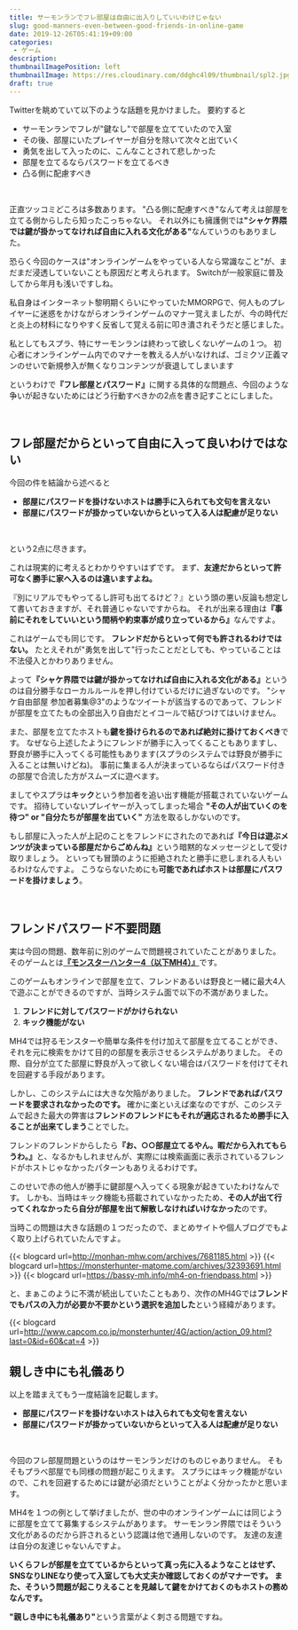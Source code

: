 ```yaml
---
title: サーモンランでフレ部屋は自由に出入りしていいわけじゃない
slug: good-manners-even-between-good-friends-in-online-game
date: 2019-12-26T05:41:19+09:00
categories: 
 - ゲーム
description: 
thumbnailImagePosition: left
thumbnailImage: https://res.cloudinary.com/ddghc4l09/thumbnail/spl2.jpg
draft: true
---
```

<!--more-->

Twitterを眺めていて以下のような話題を見かけました。
要約すると

<ul>
<li>サーモンランでフレが"鍵なし"で部屋を立てていたので入室</li>
<li>その後、部屋にいたプレイヤーが自分を除いて次々と出ていく</li>
<li>勇気を出して入ったのに、こんなことされて悲しかった</li>
<li>部屋を立てるならパスワードを立てるべき</li>
<li>凸る側に配慮すべき</li>
</ul>

&nbsp;

正直ツッコミどころは多数あります。
"凸る側に配慮すべき"なんて考えは部屋を立てる側からしたら知ったこっちゃない。
それ以外にも擁護側では<strong>"シャケ界隈では鍵が掛かってなければ自由に入れる文化がある"</strong>なんていうのもありました。

恐らく今回のケースは"オンラインゲームをやっている人なら常識なこと"が、まだまだ浸透していないことも原因だと考えられます。
Switchが一般家庭に普及してから年月も浅いですしね。

私自身はインターネット黎明期くらいにやっていたMMORPGで、何人ものプレイヤーに迷惑をかけながらオンラインゲームのマナー覚えましたが、今の時代だと炎上の材料になりやすく反省して覚える前に叩き潰されそうだと感じました。

私としてもスプラ、特にサーモンランは終わって欲しくないゲームの１つ。
初心者にオンラインゲーム内でのマナーを教える人がいなければ、ゴミクソ正義マンのせいで新規参入が無くなりコンテンツが衰退してしまいます

というわけで<strong>『フレ部屋とパスワード』</strong>に関する具体的な問題点、今回のような争いが起きないためにはどう行動すべきかの2点を書き記すことにしました。

&nbsp;

<h2>フレ部屋だからといって自由に入って良いわけではない</h2>

今回の件を結論から述べると

<ul>
<li><strong>部屋にパスワードを掛けないホストは勝手に入られても文句を言えない</strong></li>
<li><strong>部屋にパスワードが掛かっていないからといって入る人は配慮が足りない</strong></li>
</ul>

&nbsp;

という2点に尽きます。

これは現実的に考えるとわかりやすいはずです。
まず、<strong>友達だからといって許可なく勝手に家へ入るのは違いますよね。</strong>

『別にリアルでもやってるし許可も出てるけど？』という頭の悪い反論も想定して書いておきますが、それ普通じゃないですからね。
それが出来る理由は<strong>『事前にそれをしていいという間柄や約束事が成り立っているから』</strong>なんですよ。

これはゲームでも同じです。
<strong>フレンドだからといって何でも許されるわけではない。</strong>
たとえそれが"勇気を出して"行ったことだとしても、やっていることは不法侵入とかわりありません。

よって<strong>『シャケ界隈では鍵が掛かってなければ自由に入れる文化がある』</strong>というのは自分勝手なローカルルールを押し付けているだけに過ぎないのです。
"シャケ自由部屋 参加者募集@3"のようなツイートが該当するのであって、フレンドが部屋を立てたもの全部出入り自由だとイコールで結びつけてはいけません。

また、部屋を立てたホストも<strong>鍵を掛けられるのであれば絶対に掛けておくべき</strong>です。
なぜなら上述したようにフレンドが勝手に入ってくることもありますし、野良が勝手に入ってくる可能性もあります(スプラのシステムでは野良が勝手に入ることは無いけどね)。
事前に集まる人が決まっているならばパスワード付きの部屋で合流した方がスムーズに遊べます。

ましてやスプラは<strong>キック</strong>という参加者を追い出す機能が搭載されていないゲームです。
招待していないプレイヤーが入ってしまった場合 <strong>"その人が出ていくのを待つ" or "自分たちが部屋を出ていく"</strong> 方法を取るしかないのです。

もし部屋に入った人が上記のことをフレンドにされたのであれば<strong>『今日は遊ぶメンツが決まっている部屋だからごめんね』</strong>という暗黙的なメッセージとして受け取りましょう。
といっても冒頭のように拒絶されたと勝手に悲しまれる人もいるわけなんですよ。
こうならないためにも<strong>可能であればホストは部屋にパスワードを掛けましょう</strong>。

&nbsp;

<h2>フレンドパスワード不要問題</h2>

実は今回の問題、数年前に別のゲームで問題視されていたことがありました。
そのゲームとは<a href="http://www.capcom.co.jp/monsterhunter/4/"><strong>『モンスターハンター4（以下MH4）』</strong></a>です。

このゲームもオンラインで部屋を立て、フレンドあるいは野良と一緒に最大4人で遊ぶことができるのですが、当時システム面で以下の不満がありました。

<ol>
<li><strong>フレンドに対してパスワードがかけられない</strong></li>
<li><strong>キック機能がない</strong></li>
</ol>

MH4では狩るモンスターや簡単な条件を付け加えて部屋を立てることができ、それを元に検索をかけて目的の部屋を表示させるシステムがありました。
その際、自分が立てた部屋に野良が入って欲しくない場合はパスワードを付けてそれを回避する手段があります。

しかし、このシステムには大きな欠陥がありました。
<strong>フレンドであればパスワードを要求されなかったのです。</strong>
確かに楽といえば楽なのですが、このシステムで起きた最大の弊害は<strong>フレンドのフレンドにもそれが適応されるため勝手に入ることが出来てしまう</strong>ことでした。

フレンドのフレンドからしたら<strong>『お、○○部屋立てるやん。暇だから入れてもらうわ。』</strong>と、なるかもしれませんが、実際には検索画面に表示されているフレンドがホストじゃなかったパターンもありえるわけです。

このせいで赤の他人が勝手に鍵部屋へ入ってくる現象が起きていたわけなんです。
しかも、当時はキック機能も搭載されていなかったため、<strong>その人が出て行ってくれなかったら自分が部屋を出て解散しなければいけなかった</strong>のです。

当時この問題は大きな話題の１つだったので、まとめサイトや個人ブログでもよく取り上げられていたんですよ。
&nbsp;

{{< blogcard url=http://monhan-mhw.com/archives/7681185.html >}}
{{< blogcard url=https://monsterhunter-matome.com/archives/32393691.html >}}
{{< blogcard url=https://bassy-mh.info/mh4-on-friendpass.html >}}
&nbsp;

と、まぁこのように不満が続出していたこともあり、次作のMH4Gでは<strong>フレンドでもパスの入力が必要か不要かという選択を追加した</strong>という経緯があります。
&nbsp;

{{< blogcard url=http://www.capcom.co.jp/monsterhunter/4G/action/action_09.html?last=0&id=60&cat=4 >}}
&nbsp;

<h2>親しき中にも礼儀あり</h2>

以上を踏まえてもう一度結論を記載します。

<ul>
<li><strong>部屋にパスワードを掛けないホストは入られても文句を言えない</strong></li>
<li><strong>部屋にパスワードが掛かっていないからといって入る人は配慮が足りない</strong></li>
</ul>

&nbsp;

今回のフレ部屋問題というのはサーモンランだけのものじゃありません。
そもそもプラべ部屋でも同様の問題が起こりえます。
スプラにはキック機能がないので、これを回避するためには鍵が必須だということがよく分かったかと思います。

MH4を１つの例として挙げましたが、世の中のオンラインゲームには同じように部屋を立てて募集するシステムがあります。
サーモンラン界隈ではそういう文化があるのだから許されるという認識は他で通用しないのです。
友達の友達は自分の友達じゃないんですよ。

<strong>いくらフレが部屋を立てているからといって真っ先に入るようなことはせず、SNSなりLINEなり使って入室しても大丈夫か確認しておくのがマナーです。
また、そういう問題が起こりえることを見越して鍵をかけておくのもホストの務めなんです。</strong>

<strong>"親しき中にも礼儀あり"</strong>という言葉がよく刺さる問題ですね。
